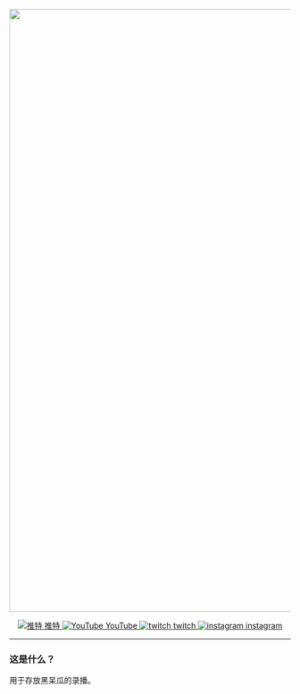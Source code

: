 <p align="center">
    <img src="https://jsd.cdn.zzko.cn/gh/soulmatelh/freeFQ@main/%E9%BB%91%E5%91%86%E7%93%9C.jpg" alt="雪宝" width=1080/>
</p>
<p align="center">
  <a href="https://twitter.com/hitome_hooo"><img src="https://jsd.cdn.zzko.cn/gh/soulmatelh/freeFQ@main/Twitch.ico" 
  alt="推特"> 推特 <a href="https://www.youtube.com/channel/UCW-54qFSvFWHpiTyEtM2H6Q"><img src="https://jsd.cdn.zzko.cn/gh/soulmatelh/freeFQ@main/YouTube.ico" alt="YouTube"> YouTube <a href="https://www.twitch.tv/hitome_chan"><img src="https://jsd.cdn.zzko.cn/gh/soulmatelh/freeFQ@main/Twitch.ico" alt="twitch"> twitch  <a href="https://www.instagram.com/hitome_hooo/"><img src="https://jsd.cdn.zzko.cn/gh/soulmatelh/freeFQ@main/Instagram.ico" alt="instagram"> instagram </a>
  </a>
</p>

---

### 这是什么？

用于存放黑呆瓜的录播。
